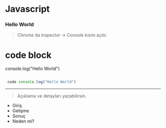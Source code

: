 # Javascript

### Hello World
> Chrome da inspector -> Console kısmı açılır. 
# code block
console.log("Hello World")

```javascript

 code console.log("Hello World")
```

--------------

> Açıklama ve detayları yazabilirsin. 


- Giriş
- Gelişme 
- Sonuç
- Neden mi?
